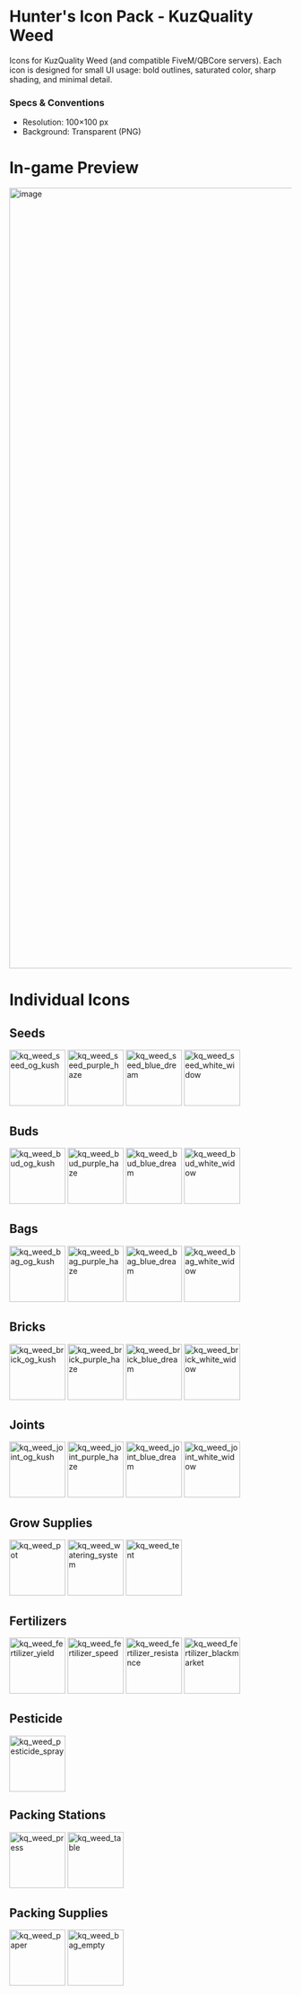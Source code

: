 # Hunter's Icon Pack - KuzQuality Weed

Icons for KuzQuality Weed (and compatible FiveM/QBCore servers). Each icon is designed for small UI usage: bold outlines, saturated color, sharp shading, and minimal detail.

### Specs & Conventions
- Resolution: 100×100 px
- Background: Transparent (PNG)


# In-game Preview
<img width="2554" height="1393" alt="image" src="https://github.com/user-attachments/assets/f0e0a537-fc0d-4ca8-9395-ee9f01fa6538" />

# Individual Icons
## Seeds
<img width="100" height="100" alt="kq_weed_seed_og_kush" src="https://github.com/user-attachments/assets/3d07fcec-dc62-429b-8ccc-9f09a36af979" />
<img width="100" height="100" alt="kq_weed_seed_purple_haze" src="https://github.com/user-attachments/assets/a6870916-cc58-484c-ac5a-4d86af695d08" />
<img width="100" height="100" alt="kq_weed_seed_blue_dream" src="https://github.com/user-attachments/assets/ab9cdb30-a222-4d74-b594-e77ba888a26f" />
<img width="100" height="100" alt="kq_weed_seed_white_widow" src="https://github.com/user-attachments/assets/96528289-b836-493c-9471-ba88084e454a" />

## Buds
<img width="100" height="100" alt="kq_weed_bud_og_kush" src="https://github.com/user-attachments/assets/b3cb4f2c-5dfb-472d-a2cb-3bfe6a3c35b0" />
<img width="100" height="100" alt="kq_weed_bud_purple_haze" src="https://github.com/user-attachments/assets/3c25b808-e94d-475c-a967-d5364ae68ad0" />
<img width="100" height="100" alt="kq_weed_bud_blue_dream" src="https://github.com/user-attachments/assets/a91523ec-b905-4488-9e99-b2d4c9eaf2c0" />
<img width="100" height="100" alt="kq_weed_bud_white_widow" src="https://github.com/user-attachments/assets/45fafb6e-f9e8-4bda-8611-5d42c3fbeddd" />

## Bags
<img width="100" height="100" alt="kq_weed_bag_og_kush" src="https://github.com/user-attachments/assets/1040a9a0-ac02-4b09-a948-660b0db10d45" />
<img width="100" height="100" alt="kq_weed_bag_purple_haze" src="https://github.com/user-attachments/assets/00bb179e-ee06-4358-aee3-aa572a6094a3" />
<img width="100" height="100" alt="kq_weed_bag_blue_dream" src="https://github.com/user-attachments/assets/8b3902d3-a754-45b6-aef2-c40b961e29db" />
<img width="100" height="100" alt="kq_weed_bag_white_widow" src="https://github.com/user-attachments/assets/216b17eb-22ec-4595-8dba-f42e46b21b21" />

## Bricks
<img width="100" height="100" alt="kq_weed_brick_og_kush" src="https://github.com/user-attachments/assets/55936ea2-81b1-4f8b-937b-4a5c439af8a0" />
<img width="100" height="100" alt="kq_weed_brick_purple_haze" src="https://github.com/user-attachments/assets/f0facb86-1609-40c7-b812-2e84cf1182f3" />
<img width="100" height="100" alt="kq_weed_brick_blue_dream" src="https://github.com/user-attachments/assets/ac01b943-7821-408b-a4b4-8de98e96db02" />
<img width="100" height="100" alt="kq_weed_brick_white_widow" src="https://github.com/user-attachments/assets/2ef1bdb8-f853-4477-823c-2773d18672da" />

## Joints
<img width="100" height="100" alt="kq_weed_joint_og_kush" src="https://github.com/user-attachments/assets/d3c07807-9f4c-4641-8638-c7fc90fd3b43" />
<img width="100" height="100" alt="kq_weed_joint_purple_haze" src="https://github.com/user-attachments/assets/361bfee9-2c5e-48e0-8a4d-1fdc64aa3ebf" />
<img width="100" height="100" alt="kq_weed_joint_blue_dream" src="https://github.com/user-attachments/assets/9af648cd-5a4b-4754-abfb-32893365845b" />
<img width="100" height="100" alt="kq_weed_joint_white_widow" src="https://github.com/user-attachments/assets/610e0dac-00ec-4e8c-9e2f-cb04baa27664" />

## Grow Supplies
<img width="100" height="100" alt="kq_weed_pot" src="https://github.com/user-attachments/assets/c6a0eb2b-d3fa-47b0-9fbf-b1847ee281af" />
<img width="100" height="100" alt="kq_weed_watering_system" src="https://github.com/user-attachments/assets/9cd9b843-d989-4fab-96fe-f845a8a4c843" />
<img width="100" height="100" alt="kq_weed_tent" src="https://github.com/user-attachments/assets/e245c7a2-0f31-4406-bc11-80b06f1b971b" />

## Fertilizers
<img width="100" height="100" alt="kq_weed_fertilizer_yield" src="https://github.com/user-attachments/assets/24980c8d-d9c0-46d9-ba13-708e86633fe4" />
<img width="100" height="100" alt="kq_weed_fertilizer_speed" src="https://github.com/user-attachments/assets/b1bb3258-5972-44ef-98a0-e83bd7f3af7c" />
<img width="100" height="100" alt="kq_weed_fertilizer_resistance" src="https://github.com/user-attachments/assets/6978383b-e1e9-46ab-b776-65a67b146548" />
<img width="100" height="100" alt="kq_weed_fertilizer_blackmarket" src="https://github.com/user-attachments/assets/0e824ec5-b830-4392-b6a3-d82aea038f3d" />

## Pesticide
<img width="100" height="100" alt="kq_weed_pesticide_spray" src="https://github.com/user-attachments/assets/3193e805-60a6-4d48-a449-52de0ef3d0fb" />

## Packing Stations
<img width="100" height="100" alt="kq_weed_press" src="https://github.com/user-attachments/assets/4f5b548c-acfa-466f-b812-168e6ea2b1d5" />
<img width="100" height="100" alt="kq_weed_table" src="https://github.com/user-attachments/assets/7d924f42-bb4c-4fcf-9cd3-8aac4541cd9c" />

## Packing Supplies
<img width="100" height="100" alt="kq_weed_paper" src="https://github.com/user-attachments/assets/448acdf4-fff9-4762-a17f-215ee005c81b" />
<img width="100" height="100" alt="kq_weed_bag_empty" src="https://github.com/user-attachments/assets/0ae53918-11b6-44b4-94aa-4f63e366ee56" />
